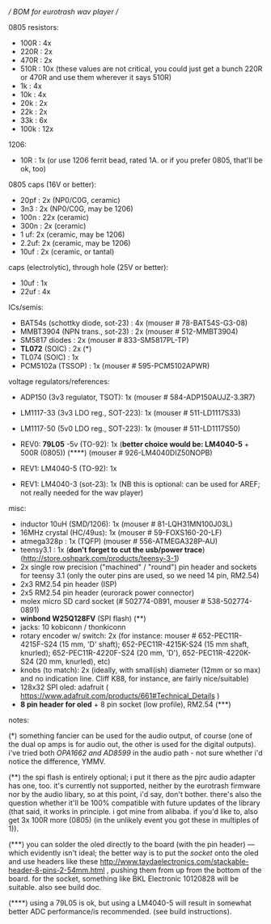 **/* BOM for eurotrash wav player */**



0805 resistors:

- 100R :         4x 
- 220R :         2x 
- 470R : 	 2x  
- 510R :         10x (these values are not critical, you could just get a bunch 220R or 470R and use them wherever it says 510R)
- 1k :           4x
- 10k :          4x
- 20k :          2x
- 22k :		 2x	
- 33k :		 6x	
- 100k :         12x

1206: 

- 10R : 1x (or use 1206 ferrit bead, rated 1A. or if you prefer 0805, that'll be ok, too)

0805 caps (16V or better):

- 20pf :          2x (NP0/C0G, ceramic) 
- 3n3  :          2x (NP0/C0G, may be 1206)
- 100n :         22x (ceramic)
- 300n :          2x (ceramic) 
- 1  uf:          2x (ceramic, may be 1206)
- 2.2uf:	  2x (ceramic, may be 1206)
- 10uf :          2x (ceramic, or tantal)	  

caps (electrolytic), through hole (25V or better):

- 10uf : 	  1x
- 22uf :	  4x

		
ICs/semis:

- BAT54s (schottky diode, sot-23) : 4x (mouser # 78-BAT54S-G3-08)
- MMBT3904 (NPN trans., sot-23) : 2x (mouser # 512-MMBT3904)
- SM5817 diodes : 2x (mouser # 833-SM5817PL-TP)
- **TL072** (SOIC) : 2x (*)
- TL074 (SOIC) : 1x
- PCM5102a (TSSOP) : 1x (mouser # 595-PCM5102APWR)


voltage regulators/references:

- ADP150 (3v3 regulator, TSOT): 1x (mouser # 584-ADP150AUJZ-3.3R7)
- LM1117-33 (3v3 LDO reg., SOT-223): 1x (mouser # 511-LD1117S33)
- LM1117-50 (5v0 LDO reg., SOT-223): 1x (mouser # 511-LD1117S50)

- REV0: **79L05** -5v (TO-92): 1x (**better choice would be: LM4040-5** + 500R (0805)) (****) (mouser # 926-LM4040DIZ50NOPB)
- REV1: LM4040-5 (TO-92): 1x
- REV1: LM4040-3 (sot-23): 1x (NB this is optional: can be used for AREF; not really needed for the wav player)

misc:

- inductor 10uH (SMD/1206): 1x (mouser # 81-LQH31MN100J03L)
- 16MHz crystal (HC/49us): 1x (mouser # 59-FOXS160-20-LF)
- atmega328p : 1x (TQFP)  (mouser # 556-ATMEGA328P-AU)
- teensy3.1  : 1x (**don't forget to cut the usb/power trace**) (http://store.oshpark.com/products/teensy-3-1)
- 2x single row precision ("machined" / "round") pin header and sockets for teensy 3.1 (only the outer pins are used, so we need 14 pin, RM2.54)
- 2x3 RM2.54 pin header (ISP)
- 2x5 RM2.54 pin header (eurorack power connector)
- molex micro SD card socket (# 502774-0891, mouser # 538-502774-0891)
- **winbond W25Q128FV** (SPI flash) (**)
- jacks: 10 kobiconn / thonkiconn
- rotary encoder w/ switch: 2x (for instance: mouser # 652-PEC11R-4215F-S24 (15 mm, 'D' shaft); 652-PEC11R-4215K-S24 (15 mm shaft,      knurled); 652-PEC11R-4220F-S24 (20 mm, 'D'), 652-PEC11R-4220K-S24 (20 mm, knurled), etc)
- knobs (to match): 2x (ideally, with small(ish) diameter (12mm or so max) and no indication line. Cliff K88, for instance, are fairly nice/suitable)
- 128x32 SPI oled: adafruit ( https://www.adafruit.com/products/661#Technical_Details ) 
- **8 pin header for oled** + 8 pin socket (low profile), RM2.54 (***)

notes: 

(*) something fancier can be used for the audio output, of course (one of the dual op amps is for audio out, 
the other is used for the digital outputs). 
i've tried both _OPA1662 and AD8599_ in the audio path - not sure whether i'd notice the difference, YMMV.
     
(**) the spi flash is entirely optional; i put it there as the pjrc audio adapter has one, too. it's currently not supported, neither by the eurotrash firmware nor by the audio libary, so at this point, i'd say, don't bother. there's also the question whether it'll be 100% compatible with future updates of the library (that said, it works in principle. i got mine from alibaba. if you'd like to, also get 3x 100R more (0805) (in the unlikely event you got these in multiples of 1)). 

(***) you can solder the oled directly to the board (with the pin header) — which evidently isn't ideal; the better way is to
put the *socket* onto the oled and use headers like these http://www.taydaelectronics.com/stackable-header-8-pins-2-54mm.html , 
pushing them from up from the bottom of the board. for the socket, something like BKL Electronic 10120828 will be suitable. also see build doc.

(****) using a 79L05 is ok, but using a LM4040-5 will result in somewhat better ADC performance/is recommended. (see build instructions). 

